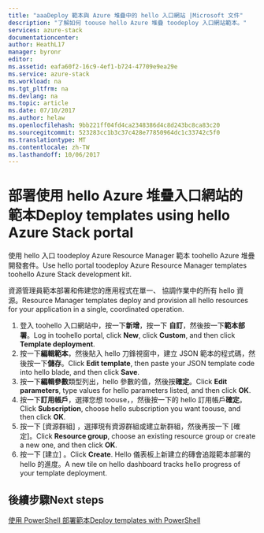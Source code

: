 ```yaml
---
title: "aaaDeploy 範本與 Azure 堆疊中的 hello 入口網站 |Microsoft 文件"
description: "了解如何 toouse hello Azure 堆疊 toodeploy 入口網站範本。"
services: azure-stack
documentationcenter: 
author: HeathL17
manager: byronr
editor: 
ms.assetid: eafa60f2-16c9-4ef1-b724-47709e9ea29e
ms.service: azure-stack
ms.workload: na
ms.tgt_pltfrm: na
ms.devlang: na
ms.topic: article
ms.date: 07/10/2017
ms.author: helaw
ms.openlocfilehash: 9bb221ff04fd4ca2348386d4c8d243bc8ca83c20
ms.sourcegitcommit: 523283cc1b3c37c428e77850964dc1c33742c5f0
ms.translationtype: MT
ms.contentlocale: zh-TW
ms.lasthandoff: 10/06/2017
---
```

# <a name="deploy-templates-using-hello-azure-stack-portal"></a><span data-ttu-id="cc8f2-103">部署使用 hello Azure 堆疊入口網站的範本</span><span class="sxs-lookup"><span data-stu-id="cc8f2-103">Deploy templates using hello Azure Stack portal</span></span>
<span data-ttu-id="cc8f2-104">使用 hello 入口 toodeploy Azure Resource Manager 範本 toohello Azure 堆疊開發套件。</span><span class="sxs-lookup"><span data-stu-id="cc8f2-104">Use hello portal toodeploy Azure Resource Manager templates toohello Azure Stack development kit.</span></span>

<span data-ttu-id="cc8f2-105">資源管理員範本部署和佈建您的應用程式在單一、 協調作業中的所有 hello 資源。</span><span class="sxs-lookup"><span data-stu-id="cc8f2-105">Resource Manager templates deploy and provision all hello resources for your application in a single, coordinated operation.</span></span>

1. <span data-ttu-id="cc8f2-106">登入 toohello 入口網站中，按一下**新增**，按一下 **自訂**，然後按一下**範本部署**。</span><span class="sxs-lookup"><span data-stu-id="cc8f2-106">Log in toohello portal, click **New**, click **Custom**, and then click **Template deployment**.</span></span>
2. <span data-ttu-id="cc8f2-107">按一下**編輯範本**，然後貼入 hello 刀鋒視窗中，建立 JSON 範本的程式碼，然後按一下**儲存**。</span><span class="sxs-lookup"><span data-stu-id="cc8f2-107">Click **Edit template**, then paste your JSON template code into hello blade, and then click **Save**.</span></span>
3. <span data-ttu-id="cc8f2-108">按一下**編輯參數**類型列出，hello 參數的值，然後按**確定**。</span><span class="sxs-lookup"><span data-stu-id="cc8f2-108">Click **Edit parameters**, type values for hello parameters listed, and then click **OK**.</span></span>
4. <span data-ttu-id="cc8f2-109">按一下**訂用帳戶**，選擇您想 toouse，，然後按一下的 hello 訂用帳戶**確定**。</span><span class="sxs-lookup"><span data-stu-id="cc8f2-109">Click **Subscription**, choose hello subscription you want toouse, and then click **OK**.</span></span>
5. <span data-ttu-id="cc8f2-110">按一下 [資源群組] ，選擇現有資源群組或建立新群組，然後再按一下 [確定]。</span><span class="sxs-lookup"><span data-stu-id="cc8f2-110">Click **Resource group**, choose an existing resource group or create a new one, and then click **OK**.</span></span>
6. <span data-ttu-id="cc8f2-111">按一下 [建立] 。</span><span class="sxs-lookup"><span data-stu-id="cc8f2-111">Click **Create**.</span></span> <span data-ttu-id="cc8f2-112">Hello 儀表板上新建立的磚會追蹤範本部署的 hello 的進度。</span><span class="sxs-lookup"><span data-stu-id="cc8f2-112">A new tile on hello dashboard tracks hello progress of your template deployment.</span></span>

## <a name="next-steps"></a><span data-ttu-id="cc8f2-113">後續步驟</span><span class="sxs-lookup"><span data-stu-id="cc8f2-113">Next steps</span></span>
[<span data-ttu-id="cc8f2-114">使用 PowerShell 部署範本</span><span class="sxs-lookup"><span data-stu-id="cc8f2-114">Deploy templates with PowerShell</span></span>](azure-stack-deploy-template-powershell.md)

